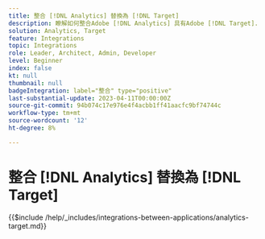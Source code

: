 ```yaml
---
title: 整合 [!DNL Analytics] 替換為 [!DNL Target]
description: 瞭解如何整合Adobe [!DNL Analytics] 具有Adobe [!DNL Target].
solution: Analytics, Target
feature: Integrations
topic: Integrations
role: Leader, Architect, Admin, Developer
level: Beginner
index: false
kt: null
thumbnail: null
badgeIntegration: label="整合" type="positive"
last-substantial-update: 2023-04-11T00:00:00Z
source-git-commit: 94b074c17e976e4f4acbb1ff41aacfc9bf74744c
workflow-type: tm+mt
source-wordcount: '12'
ht-degree: 8%

---
```



# 整合 [!DNL Analytics] 替換為 [!DNL Target]

{{$include /help/_includes/integrations-between-applications/analytics-target.md}}
